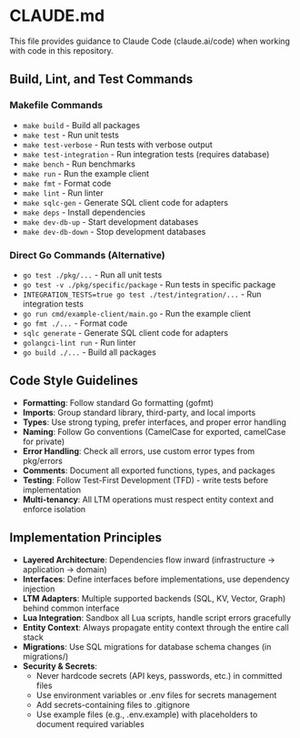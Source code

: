 # CLAUDE.md

This file provides guidance to Claude Code (claude.ai/code) when working with code in this repository.

## Build, Lint, and Test Commands

### Makefile Commands
- `make build` - Build all packages
- `make test` - Run unit tests
- `make test-verbose` - Run tests with verbose output
- `make test-integration` - Run integration tests (requires database)
- `make bench` - Run benchmarks
- `make run` - Run the example client
- `make fmt` - Format code
- `make lint` - Run linter
- `make sqlc-gen` - Generate SQL client code for adapters
- `make deps` - Install dependencies
- `make dev-db-up` - Start development databases
- `make dev-db-down` - Stop development databases

### Direct Go Commands (Alternative)
- `go test ./pkg/...` - Run all unit tests
- `go test -v ./pkg/specific/package` - Run tests in specific package
- `INTEGRATION_TESTS=true go test ./test/integration/...` - Run integration tests
- `go run cmd/example-client/main.go` - Run the example client
- `go fmt ./...` - Format code
- `sqlc generate` - Generate SQL client code for adapters
- `golangci-lint run` - Run linter
- `go build ./...` - Build all packages

## Code Style Guidelines

- **Formatting**: Follow standard Go formatting (gofmt)
- **Imports**: Group standard library, third-party, and local imports
- **Types**: Use strong typing, prefer interfaces, and proper error handling
- **Naming**: Follow Go conventions (CamelCase for exported, camelCase for private)
- **Error Handling**: Check all errors, use custom error types from pkg/errors
- **Comments**: Document all exported functions, types, and packages
- **Testing**: Follow Test-First Development (TFD) - write tests before implementation
- **Multi-tenancy**: All LTM operations must respect entity context and enforce isolation

## Implementation Principles

- **Layered Architecture**: Dependencies flow inward (infrastructure → application → domain)
- **Interfaces**: Define interfaces before implementations, use dependency injection
- **LTM Adapters**: Multiple supported backends (SQL, KV, Vector, Graph) behind common interface
- **Lua Integration**: Sandbox all Lua scripts, handle script errors gracefully
- **Entity Context**: Always propagate entity context through the entire call stack
- **Migrations**: Use SQL migrations for database schema changes (in migrations/)
- **Security & Secrets**: 
  - Never hardcode secrets (API keys, passwords, etc.) in committed files
  - Use environment variables or .env files for secrets management
  - Add secrets-containing files to .gitignore
  - Use example files (e.g., .env.example) with placeholders to document required variables